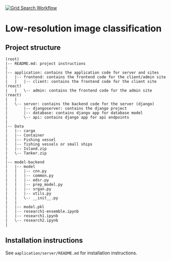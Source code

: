 [![Grid Search Workflow](https://github.com/ruchiragahlaut/Low-Resolution/actions/workflows/grid-search.yml/badge.svg)](https://github.com/ruchiragahlaut/Low-Resolution/actions/workflows/grid-search.yml)
# Low-resolution image classification


## Project structure

```
(root)
|-- README.md: project instructions
|
|-- application: contains the application code for server and sites
|   |-- frontend: contains the frontend code for the client/admin site
|   |   |-- client: contains the frontend code for the client site (react)
|   |   \-- admin: contains the frontend code for the admin site (react)
|   |
|   \-- server: contains the backend code for the server (django)
|       |-- djangoserver: contains the django project
|       |-- database: contains django app for database model
|       \-- api: contains django app for api endpoints
|
|-- Data
|   |-- cargo
|   |-- Container
|   |-- Fishing vessel
|   |-- fishing vessels or small ships
|   |-- Island.zip
|   \-- Tanker.zip
|
|-- model-backend
|   |-- model
|   |   |-- cnn.py
|   |   |-- common.py
|   |   |-- edsr.py
|   |   |-- prep_model.py
|   |   |-- srgan.py
|   |   |-- utils.py
|   |   \-- __init__.py
|   |
|   |-- model.pkl
|   |-- research1-ensemble.ipynb
|   |-- research1.ipynb
|   \-- research2.ipynb
|
```

## Installation instructions

See `aaplication/server/README.md` for installation instructions.
